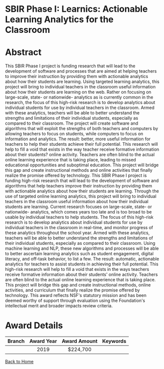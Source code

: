 
SBIR Phase I: Learnics: Actionable Learning Analytics for the Classroom
=======================================================================

# Abstract


This SBIR Phase I project is funding research that will lead to the development of software and processes that are aimed at helping teachers to improve their instruction by providing them with actionable analytics about how their students are learning. Using targeted learning analytics, this project will bring to individual teachers in the classroom useful information about how their students are learning on the web. Rather on focusing on large-scale, state- or nationwide- analytics as is currently common in the research, the focus of this high-risk research is to develop analytics about individual students for use by individual teachers in the classroom. Armed with these analytics, teachers will be able to better understand the strengths and limitations of their individual students, especially as compared to their classroom. The project will create software and algorithms that will exploit the strengths of both teachers and computers by allowing teachers to focus on students, while computers to focus on information and analytics. The result: better, more useful information for teachers to help their students achieve their full potential. This research will help to fill a void that exists in the way teacher receive formative information about their students? online activity. Teachers are often blind to the actual online learning experience that is taking place, leading to missed educational opportunities and suboptimal education. This project will bridge this gap and create instructional methods and online activities that finally realize the promise offered by technology. This SBIR Phase I project is funding high-risk research that will lead to the development of software and algorithms that help teachers improve their instruction by providing them with actionable analytics about how their students are learning. Through the use of targeted online learning analytics, this project will bring to individual teachers in the classroom useful information about how their individual students are learning. Current research focuses on large-scale, state- or nationwide- analytics, which comes years too late and is too broad to be usable by individual teachers to help students. The focus of this high-risk research is to develop analytics about individual students for use by individual teachers in the classroom in real-time, and monitor progress of these analytics throughout the school year. Armed with these analytics, teachers will be able to better understand the strengths and limitations of their individual students, especially as compared to their classroom. Using machine learning and NLP, these new algorithms and processes will be able to better ascertain learning analytics such as student engagement, digital literacy, and off-task behavior, to list a few. The result: automatic, actionable analytics for teachers to assist students in achieving their full potential. This high-risk research will help to fill a void that exists in the ways teachers receive formative information about their students' online activity. Teachers are often blind to the actual online learning experience that is taking place. This project will bridge this gap and create instructional methods, online activities, and curriculum that finally realize the promise offered by technology. This award reflects NSF's statutory mission and has been deemed worthy of support through evaluation using the Foundation's intellectual merit and broader impacts review criteria.  

# Award Details

|Branch|Award Year|Award Amount|Keywords|
| :---: | :---: | :---: | :---: |
||2019|$224,700||
  
  


[Back to Home](https://github.com/chrischow/dod_sbir_awards#482)